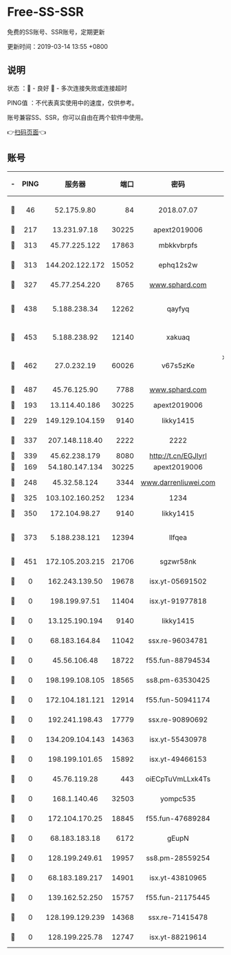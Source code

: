 # Free-SS-SSR

免费的SS账号、SSR账号，定期更新

更新时间：2019-03-14 13:55 +0800

## 说明

状态     ：🙂 - 良好 🙁 - 多次连接失败或连接超时

PING值   ：不代表真实使用中的速度，仅供参考。

账号兼容SS、SSR，你可以自由在两个软件中使用。

👉[扫码页面](https://liesauer.github.io/Free-SS-SSR/)👈

## 账号

|-|PING|服务器|端口|密码|加密方式|区域|
|:----:|:----:|:-----:|-----:|:----:|:----:|:----:|
|🙂|46|52.175.9.80|84|2018.07.07|chacha20-ietf-poly1305|HK|
|🙂|217|13.231.97.18|30225|apext2019006|chacha20|JP|
|🙂|313|45.77.225.122|17863|mbkkvbrpfs|aes-256-cfb|GB|
|🙂|313|144.202.122.172|15052|ephq12s2w|aes-256-cfb|US|
|🙂|327|45.77.254.220|8765|www.sphard.com|aes-256-cfb|SG|
|🙂|438|5.188.238.34|12262|qayfyq|chacha20-ietf-poly1305|BR|
|🙂|453|5.188.238.92|12140|xakuaq|chacha20-ietf-poly1305|BR|
|🙂|462|27.0.232.19|60026|v67s5zKe|xchacha20-ietf-poly1305|HK|
|🙂|487|45.76.125.90|7788|www.sphard.com|aes-256-cfb|AU|
|🙂|193|13.114.40.186|30225|apext2019006|chacha20|JP|
|🙂|229|149.129.104.159|9140|likky1415|aes-256-cfb|HK|
|🙂|337|207.148.118.40|2222|2222|aes-256-cfb|SG|
|🙂|339|45.62.238.179|8080|http://t.cn/EGJIyrl|rc4-md5|CA|
|🙁|169|54.180.147.134|30225|apext2019006|chacha20|KR|
|🙁|248|45.32.58.124|3344|www.darrenliuwei.com|aes-256-cfb|JP|
|🙁|325|103.102.160.252|1234|1234|rc4-md5|JP|
|🙁|350|172.104.98.27|9140|likky1415|aes-256-cfb|JP|
|🙁|373|5.188.238.121|12394|llfqea|chacha20-ietf-poly1305|BR|
|🙁|451|172.105.203.215|21706|sgzwr58nk|aes-256-cfb|JP|
|🙁|0|162.243.139.50|19678|isx.yt-05691502|aes-256-cfb|US|
|🙁|0|198.199.97.51|11404|isx.yt-91977818|aes-256-cfb|US|
|🙁|0|13.125.190.194|9140|likky1415|aes-256-cfb|KR|
|🙁|0|68.183.164.84|11042|ssx.re-96034781|aes-256-cfb|US|
|🙁|0|45.56.106.48|18722|f55.fun-88794534|aes-256-cfb|US|
|🙁|0|198.199.108.105|18565|ss8.pm-63530425|aes-256-cfb|US|
|🙁|0|172.104.181.121|12914|f55.fun-50941174|aes-256-cfb|SG|
|🙁|0|192.241.198.43|17779|ssx.re-90890692|aes-256-cfb|US|
|🙁|0|134.209.104.143|14363|isx.yt-55430978|aes-256-cfb|SG|
|🙁|0|198.199.101.65|15892|isx.yt-49466153|aes-256-cfb|US|
|🙁|0|45.76.119.28|443|oiECpTuVmLLxk4Ts|aes-256-cfb|AU|
|🙁|0|168.1.140.46|32503|yompc535|aes-256-cfb|AU|
|🙁|0|172.104.170.25|18845|f55.fun-47689284|aes-256-cfb|SG|
|🙁|0|68.183.183.18|6172|gEupN|aes-256-cfb|SG|
|🙁|0|128.199.249.61|19957|ss8.pm-28559254|aes-256-cfb|SG|
|🙁|0|68.183.189.217|14901|isx.yt-43810965|aes-256-cfb|SG|
|🙁|0|139.162.52.250|15757|f55.fun-21175445|aes-256-cfb|SG|
|🙁|0|128.199.129.239|14368|ssx.re-71415478|aes-256-cfb|SG|
|🙁|0|128.199.225.78|12747|isx.yt-88219614|aes-256-cfb|SG|

